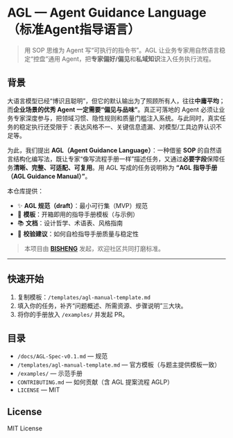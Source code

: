 # AGL — Agent Guidance Language（标准Agent指导语言）

> 用 SOP 思维为 Agent 写“可执行的指令书”。AGL 让业务专家用自然语言稳定“控盘”通用 Agent，把**专家偏好/偏见**和**私域知识**注入任务执行流程。

## 背景
大语言模型已经“博识且聪明”，但它的默认输出为了照顾所有人，往往**中庸平均**；而**企业场景的优秀 Agent 一定需要“偏见与品味”**。真正可落地的 Agent 必须让业务专家深度参与，把领域习惯、隐性规则和质量门槛注入系统。与此同时，真实任务的稳定执行还受限于：表达风格不一、关键信息遗漏、对模型/工具边界认识不足等。

为此，我们提出 **AGL（Agent Guidance Language）**：一种借鉴 **SOP** 的自然语言结构化编写法，既让专家“像写流程手册一样”描述任务，又通过**必要字段**保障任务**清晰、完整、可适配、可复用**。用 AGL 写成的任务说明称为 **“AGL 指导手册（AGL Guidance Manual）”**。

本仓库提供：
- ✨ **AGL 规范（draft）**：最小可行集（MVP）规范
- 🧩 **模板**：开箱即用的指导手册模板（与示例）
- 📚 **文档**：设计哲学、术语表、风格指南
- 🧪 **校验建议**：如何自检指导手册质量与稳定性

> 本项目由 **[BISHENG](https://github.com/dataelement/bisheng)** 发起，欢迎社区共同打磨标准。

---

## 快速开始
1. 复制模板：`/templates/agl-manual-template.md`
2. 填入你的任务，补齐“问题概述、所需资源、步骤说明”三大块。
3. 将你的手册放入 `/examples/` 并发起 PR。

## 目录
- `/docs/AGL-Spec-v0.1.md` — 规范
- `/templates/agl-manual-template.md` — 官方模板（与题主提供模板一致）
- `/examples/` — 示范手册
- `CONTRIBUTING.md` — 如何贡献（含 AGL 提案流程 AGLP）
- `LICENSE` — MIT


## License
MIT License
